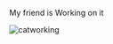 
My friend is Working on it 

<img src="https://media.tenor.com/-Fbyl7vqHiYAAAAi/goma-cat.gif" alt="catworking" />
